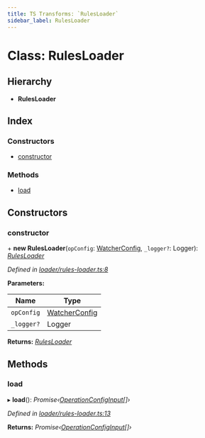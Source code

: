 ```yaml
---
title: TS Transforms: `RulesLoader`
sidebar_label: RulesLoader
---
```


# Class: RulesLoader

## Hierarchy

* **RulesLoader**

## Index

### Constructors

* [constructor](rulesloader.md#constructor)

### Methods

* [load](rulesloader.md#load)

## Constructors

###  constructor

\+ **new RulesLoader**(`opConfig`: [WatcherConfig](../interfaces/watcherconfig.md), `_logger?`: Logger): *[RulesLoader](rulesloader.md)*

*Defined in [loader/rules-loader.ts:8](https://github.com/terascope/teraslice/blob/653cf7530/packages/ts-transforms/src/loader/rules-loader.ts#L8)*

**Parameters:**

Name | Type |
------ | ------ |
`opConfig` | [WatcherConfig](../interfaces/watcherconfig.md) |
`_logger?` | Logger |

**Returns:** *[RulesLoader](rulesloader.md)*

## Methods

###  load

▸ **load**(): *Promise‹[OperationConfigInput](../overview.md#operationconfiginput)[]›*

*Defined in [loader/rules-loader.ts:13](https://github.com/terascope/teraslice/blob/653cf7530/packages/ts-transforms/src/loader/rules-loader.ts#L13)*

**Returns:** *Promise‹[OperationConfigInput](../overview.md#operationconfiginput)[]›*
